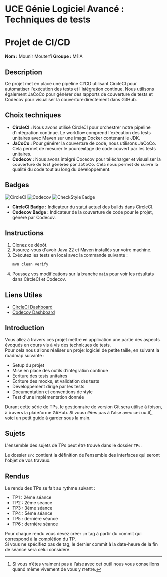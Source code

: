 # UCE Génie Logiciel Avancé : Techniques de tests

# Projet de CI/CD

**Nom :** Mounir Mouterfi
**Groupe :** M1IA

## Description

Ce projet met en place une pipeline CI/CD utilisant CircleCI pour automatiser l'exécution des tests et l'intégration continue. Nous utilisons également JaCoCo pour générer des rapports de couverture de tests et Codecov pour visualiser la couverture directement dans GitHub.

## Choix techniques

- **CircleCI :** Nous avons utilisé CircleCI pour orchestrer notre pipeline d'intégration continue. Le workflow comprend l'exécution des tests unitaires avec Maven sur une image Docker contenant le JDK.
- **JaCoCo :** Pour générer la couverture de code, nous utilisons JaCoCo. Cela permet de mesurer le pourcentage de code couvert par les tests unitaires.
- **Codecov :** Nous avons intégré Codecov pour télécharger et visualiser la couverture de test générée par JaCoCo. Cela nous permet de suivre la qualité du code tout au long du développement.

## Badges

![CircleCI](https://circleci.com/gh/MounirMouterfi818/m2.svg?style=shield)
![Codecov](https://codecov.io/gh/MounirMouterfi818/m2/branch/main/graph/badge.svg)
![CheckStyle Badge](https://img.shields.io/endpoint?url=https://raw.githubusercontent.com/MounirMouterfi818/m2/main/checkstyle-reports/checkstyle-result.xml)

- **CircleCI Badge :** Indicateur du statut actuel des builds dans CircleCI.
- **Codecov Badge :** Indicateur de la couverture de code pour le projet, généré par Codecov.

## Instructions

1. Clonez ce dépôt.
2. Assurez-vous d'avoir Java 22 et Maven installés sur votre machine.
3. Exécutez les tests en local avec la commande suivante :
    ```bash
    mvn clean verify
    ```
4. Poussez vos modifications sur la branche `main` pour voir les résultats dans CircleCI et Codecov.

## Liens Utiles

- [CircleCI Dashboard](https://circleci.com/gh/username/repository)
- [Codecov Dashboard](https://codecov.io/gh/username/repository)


## Introduction

Vous allez à travers ces projet mettre en application une partie des aspects évoqués en cours vis à vis des techniques de tests.  
Pour cela nous allons réaliser un projet logiciel de petite taille, en suivant la roadmap suivante : 
- Setup du projet
- Mise en place des outils d’intégration continue
- Écriture des tests unitaires
- Écriture des mocks, et validation des tests
- Développement dirigé par les tests
- Documentation et conventions de style
- Test d'une implémentation donnée

Durant cette série de TPs, le gestionnaire de version Git sera utilisé à foison, à travers la plateforme GitHub. Si vous n’êtes pas à l’aise avec cet outil[^1], [voici](http://rogerdudler.github.io/git-guide/) un petit guide à garder sous la main.

## Sujets

L'ensemble des sujets de TPs peut être trouvé dans le dossier `TPs`.

Le dossier `src` contient la définition de l'ensemble des interfaces qui seront l'objet de vos travaux.

## Rendus

Le rendu des TPs se fait au rythme suivant :

- TP1 : 2ème séance
- TP2 : 2ème séance
- TP3 : 3ème séance
- TP4 : 5ème séance
- TP5 : dernière séance
- TP6 : dernière séance

Pour chaque rendu vous devez créer un tag à partir du commit qui correspond à la complétion du TP.  
Si vous ne spécifiez pas de tag, le dernier commit à la date-heure de la fin de séance sera celui considéré.

[^1]: Si vous n’êtes vraiment pas à l’aise avec cet outil nous vous conseillons quand même vivement de vous y mettre.
